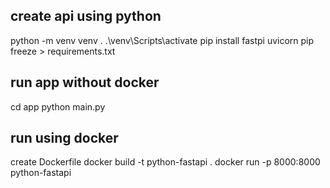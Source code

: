 ## create api using python
python -m venv venv
. .\venv\Scripts\activate
pip install fastpi uvicorn
pip freeze > requirements.txt

## run app without docker
cd app
python main.py

## run using docker
create Dockerfile
docker build -t python-fastapi .
docker run -p 8000:8000 python-fastapi